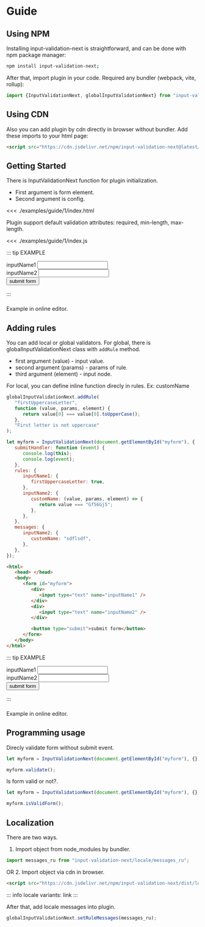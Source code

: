 <style src='../node_modules/bootstrap/dist/css/bootstrap.css'>
</style>

<style>
a {
   text-decoration: none;
}
</style>

# Guide

## Using NPM

Installing input-validation-next is straightforward, and can be done with npm package manager:

```sh
npm install input-validation-next;
```

After that, import plugin in your code. Required any bundler (webpack, vite, rollup):

```js
import {InputValidationNext, globalInputValidationNext} from "input-validation-next";
```

## Using CDN

Also you can add plugin by cdn directly in browser without bundler. Add these imports to your html page:

```html
<script src="https://cdn.jsdelivr.net/npm/input-validation-next@latest/dist/input-validation-next.browser.js"></script>
```

## Getting Started

There is [InputValidationNext](https://visualyuki.github.io/input-validation-next/inputValidationNext.html) function for plugin initialization.

-  First argument is form element.
-  Second argument is [config](/config.html).

<<< ./examples/guide/1/index.html

Plugin support default validation attributes: required, min-length, max-length.

<<< ./examples/guide/1/index.js

::: tip EXAMPLE
<div class="container d-flex align-items-center justify-content-center ">
   <!-- form -->
   <form id='myform'>
      <!-- input wrap -->
      <div class="mb-3">
         <label class='form-label'>inputName1</label>
         <input class="form-control" type="text" name="inputName1" required min-length="4" />
      </div>
      <!-- input wrap -->
      <div class="mb-3">
         <label class='form-label'>inputName2</label>
         <input type="text" class="form-control" name="inputName2" />
      </div>
      <!-- submit button -->
      <button type="submit" class="btn btn-primary mx-auto d-block">submit form</button>
   </form>
</div>
:::


<div class="tip custom-block" style="padding-top: 8px">

[Example](https://jsfiddle.net/VisualYuki/m9saLz4q/3/) in online editor.

</div>

## Adding rules

You can add local or global validators.
For global, there is [globalInputValidationNext](/globalInputValidationNext) class with `addRule` method.

-  first argument (value) - input value.
-  second argument (params) - params of rule.
-  third argument (element) - input node.

For local, you can define inline function direcly in rules. Ex: customName

```js
globalInputValidationNext.addRule(
   "firstUppercaseLetter",
   function (value, params, element) {
      return value[0] === value[0].toUpperCase();
   },
   "First letter is not uppercase"
);

let myform = InputValidationNext(document.getElementById("myform"), {
   submitHandler: function (event) {
      console.log(this);
      console.log(event);
   },
   rules: {
      inputName1: {
         firstUppercaseLetter: true,
      },
      inputName2: {
         customName: (value, params, element) => {
            return value === "Gf56Gj5";
         },
      },
   },
   messages: {
      inputName2: {
         customName: "sdflsdf",
      },
   },
});
```

```html
<html>
   <head> </head>
   <body>
      <form id="myform">
         <div>
            <input type="text" name="inputName1" />
         </div>
         <div>
            <input type="text" name="inputName2" />
         </div>

         <button type="submit">submit form</button>
      </form>
   </body>
</html>
```

::: tip EXAMPLE
<div class="container d-flex align-items-center justify-content-center">
   <!-- form -->
   <form id='myform-2'>
      <!-- input wrap -->
      <div class="mb-3">
         <label class='form-label'>inputName1</label>
         <input class="form-control" type="text" name="inputName1" required min-length="4" />
      </div>
      <!-- input wrap -->
      <div class="mb-3">
         <label class='form-label'>inputName2</label>
         <input type="text" class="form-control" name="inputName2" />
      </div>
      <!-- submit button -->
      <button type="submit" class="btn btn-primary mx-auto d-block">submit form</button>
   </form>
</div>
:::

<div class="tip custom-block" style="padding-top: 8px">

[Example](https://jsfiddle.net/VisualYuki/h0ryxqfd/14/) in online editor.

</div>

## Programming usage

Direcly validate form without submit event.

```js
let myform = InputValidationNext(document.getElementById("myform"), {});

myform.validate();
```

Is form valid or not?.

```js
let myform = InputValidationNext(document.getElementById("myform"), {});

myform.isValidForm();
```

## Localization

There are two ways.

1. Import object from node_modules by bundler.


```js
import messages_ru from "input-validation-next/locale/messages_ru";

```



OR 2. Import object via cdn in browser.

```html
<script src="https://cdn.jsdelivr.net/npm/input-validation-next/dist/locale/messages_ru.browser.js"></script>
```

::: info
locale variants: [link](https://github.com/VisualYuki/input-validation-next/tree/main/src/locale)
:::


After that, add locale messages into plugin.

```js
globalInputValidationNext.setRuleMessages(messages_ru);
```

<script setup>
//import {InputValidationNext, globalInputValidationNext} from '../dist/input-validation-next.js'
import {onMounted} from "vue"

onMounted(() => {
   import('../dist/input-validation-next.js').then((module) => {

   let myform = module.InputValidationNext(document.getElementById("myform"), {
      submitHandler: function(event) {
         console.log(this);
      },
      rules: {
         inputName2: {
            email: true,
         },
      },
      messages: {
         inputName2: "Custom error message for userEmail input.",
      },
      disableFormSubmitEvent: true,
   });

   module.globalInputValidationNext.addRule(
      "firstUppercaseLetter",
      function(value, params, element) {
         return value[0] === value[0].toUpperCase();
      },
      "First letter is not uppercase"
   );

   let myform2 = module.InputValidationNext(document.getElementById("myform-2"), {
      submitHandler: function(event) {
         console.log(this);
         console.log(event);
      },
      rules: {
         inputName1: {
            firstUppercaseLetter: true,
         },
         inputName2: {
            customName: (value, params, element) => {
            return value === "qwe123";
            },
         },
      },
      messages: {
         inputName2: {
            customName: "error message for customName validator"
         }
      }
   });
   })
})
</script>
